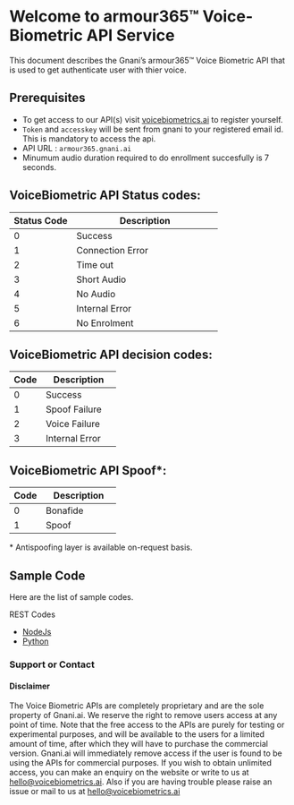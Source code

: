 # Welcome to armour365™ Voice-Biometric API Service

This document describes the Gnani’s armour365™ Voice Biometric API that is used to get authenticate user with thier voice.

## Prerequisites
- To get access to our API(s) visit [voicebiometrics.ai](https://voicebiometrics.ai/api/) to register yourself.
- `Token` and `accesskey` will be sent from gnani to your registered email id. This is mandatory to access the api.
- API URL : `armour365.gnani.ai`
- Minumum audio duration required to do enrollment succesfully is 7 seconds.

## VoiceBiometric API Status codes:

<table>
<colgroup>
<col width="30%" />
<col width="70%" />
</colgroup>
<thead>
<tr class="header">
<th>Status Code</th>
<th>Description</th>
</tr>
</thead>
<tbody>
<tr>
<td markdown="span">0</td>
<td markdown="span">Success</td>
</tr>
 <tr>
<td markdown="span">1</td>
<td markdown="span">Connection Error</td>
 </tr>
<tr>
<td markdown="span">2</td>
<td markdown="span">Time out</td>
</tr>
 <tr>
<td markdown="span">3</td>
<td markdown="span">Short Audio</td>
</tr>
 <tr>
<td markdown="span">4</td>
<td markdown="span">No Audio</td>
</tr>
 <tr>
<td markdown="span">5</td>
<td markdown="span">Internal Error</td>
</tr>
 <tr>
<td markdown="span">6</td>
<td markdown="span">No Enrolment</td>
</tr>
</tbody>
</table>

## VoiceBiometric API decision codes:

<table>
<colgroup>
<col width="30%" />
<col width="70%" />
</colgroup>
<thead>
<tr class="header">
<th>Code</th>
<th>Description</th>
</tr>
</thead>
<tbody>
<tr>
<td markdown="span">0</td>
<td markdown="span">Success</td>
</tr>
 <tr>
<td markdown="span">1</td>
<td markdown="span">Spoof Failure</td>
 </tr>
<tr>
<td markdown="span">2</td>
<td markdown="span">Voice Failure</td>
</tr>
 <tr>
<td markdown="span">3</td>
<td markdown="span">Internal Error</td>
</tr>
</tbody>
</table>

## VoiceBiometric API Spoof*:

<table>
<colgroup>
<col width="30%" />
<col width="70%" />
</colgroup>
<thead>
<tr class="header">
<th>Code</th>
<th>Description</th>
</tr>
</thead>
<tbody>
<tr>
<td markdown="span">0</td>
<td markdown="span">Bonafide</td>
</tr>
 <tr>
<td markdown="span">1</td>
<td markdown="span">Spoof</td>
 </tr>
</tbody>
</table>
* Antispoofing layer is available on-request basis.


## Sample Code
Here are the list of sample codes.

REST Codes
- [NodeJs](https://github.com/gnani-ai/voicebiometric-api-armour365/tree/master/Nodejs-Client)
- [Python](https://github.com/gnani-ai/voicebiometric-api-armour365/tree/master/Python-Client)

### Support or Contact

#### Disclaimer
The Voice Biometric APIs are completely proprietary and are the sole property of Gnani.ai. We reserve the right to remove users access at any point of time. Note that the free access to the APIs are purely for testing or experimental purposes, and will be available to the users for a limited amount of time, after which they will have to purchase the commercial version. Gnani.ai will immediately remove access if the user is found to be using the APIs for commercial purposes. If you wish to obtain unlimited access, you can make an enquiry on the website or write to us at hello@voicebiometrics.ai. Also if you are having trouble please raise an issue or mail to us at hello@voicebiometrics.ai
